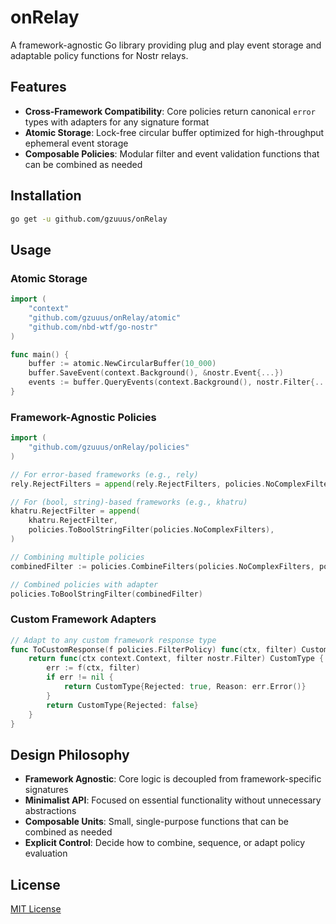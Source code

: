 # onRelay

A framework-agnostic Go library providing plug and play event storage and adaptable policy functions for Nostr relays.

## Features

- **Cross-Framework Compatibility**: Core policies return canonical `error` types with adapters for any signature format
- **Atomic Storage**: Lock-free circular buffer optimized for high-throughput ephemeral event storage
- **Composable Policies**: Modular filter and event validation functions that can be combined as needed

## Installation

```bash
go get -u github.com/gzuuus/onRelay
```

## Usage

### Atomic Storage

```go
import (
    "context"
    "github.com/gzuuus/onRelay/atomic"
    "github.com/nbd-wtf/go-nostr"
)

func main() {
    buffer := atomic.NewCircularBuffer(10_000)
    buffer.SaveEvent(context.Background(), &nostr.Event{...})
    events := buffer.QueryEvents(context.Background(), nostr.Filter{...})
}
```

### Framework-Agnostic Policies

```go
import (
    "github.com/gzuuus/onRelay/policies"
)

// For error-based frameworks (e.g., rely)
rely.RejectFilters = append(rely.RejectFilters, policies.NoComplexFilters)

// For (bool, string)-based frameworks (e.g., khatru)
khatru.RejectFilter = append(
    khatru.RejectFilter,
    policies.ToBoolStringFilter(policies.NoComplexFilters),
)

// Combining multiple policies
combinedFilter := policies.CombineFilters(policies.NoComplexFilters, policies.NoEmptyFilters)

// Combined policies with adapter
policies.ToBoolStringFilter(combinedFilter)
```

### Custom Framework Adapters

```go
// Adapt to any custom framework response type
func ToCustomResponse(f policies.FilterPolicy) func(ctx, filter) CustomType {
    return func(ctx context.Context, filter nostr.Filter) CustomType {
        err := f(ctx, filter)
        if err != nil {
            return CustomType{Rejected: true, Reason: err.Error()}
        }
        return CustomType{Rejected: false}
    }
}
```

## Design Philosophy

- **Framework Agnostic**: Core logic is decoupled from framework-specific signatures
- **Minimalist API**: Focused on essential functionality without unnecessary abstractions
- **Composable Units**: Small, single-purpose functions that can be combined as needed
- **Explicit Control**: Decide how to combine, sequence, or adapt policy evaluation

## License

[MIT License](LICENSE)
